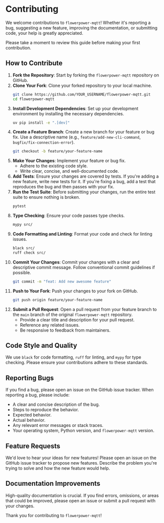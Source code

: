 # Contributing

We welcome contributions to `flowerpower-mqtt`! Whether it's reporting a bug, suggesting a new feature, improving the documentation, or submitting code, your help is greatly appreciated.

Please take a moment to review this guide before making your first contribution.

## How to Contribute

1.  **Fork the Repository**: Start by forking the `flowerpower-mqtt` repository on GitHub.
2.  **Clone Your Fork**: Clone your forked repository to your local machine.
    ```bash
    git clone https://github.com/YOUR_USERNAME/flowerpower-mqtt.git
    cd flowerpower-mqtt
    ```
3.  **Install Development Dependencies**: Set up your development environment by installing the necessary dependencies.
    ```bash
    uv pip install -e ".[dev]"
    ```
4.  **Create a Feature Branch**: Create a new branch for your feature or bug fix. Use a descriptive name (e.g., `feature/add-new-cli-command`, `bugfix/fix-connection-error`).
    ```bash
    git checkout -b feature/your-feature-name
    ```
5.  **Make Your Changes**: Implement your feature or bug fix.
    *   Adhere to the existing code style.
    *   Write clear, concise, and well-documented code.
6.  **Add Tests**: Ensure your changes are covered by tests. If you're adding a new feature, write new tests for it. If you're fixing a bug, add a test that reproduces the bug and then passes with your fix.
7.  **Run the Test Suite**: Before submitting your changes, run the entire test suite to ensure nothing is broken.
    ```bash
    pytest
    ```
8.  **Type Checking**: Ensure your code passes type checks.
    ```bash
    mypy src/
    ```
9.  **Code Formatting and Linting**: Format your code and check for linting issues.
    ```bash
    black src/
    ruff check src/
    ```
10. **Commit Your Changes**: Commit your changes with a clear and descriptive commit message. Follow conventional commit guidelines if possible.
    ```bash
    git commit -m "feat: Add new awesome feature"
    ```
11. **Push to Your Fork**: Push your changes to your fork on GitHub.
    ```bash
    git push origin feature/your-feature-name
    ```
12. **Submit a Pull Request**: Open a pull request from your feature branch to the `main` branch of the original `flowerpower-mqtt` repository.
    *   Provide a clear title and description for your pull request.
    *   Reference any related issues.
    *   Be responsive to feedback from maintainers.

## Code Style and Quality

We use `black` for code formatting, `ruff` for linting, and `mypy` for type checking. Please ensure your contributions adhere to these standards.

## Reporting Bugs

If you find a bug, please open an issue on the GitHub issue tracker. When reporting a bug, please include:

*   A clear and concise description of the bug.
*   Steps to reproduce the behavior.
*   Expected behavior.
*   Actual behavior.
*   Any relevant error messages or stack traces.
*   Your operating system, Python version, and `flowerpower-mqtt` version.

## Feature Requests

We'd love to hear your ideas for new features! Please open an issue on the GitHub issue tracker to propose new features. Describe the problem you're trying to solve and how the new feature would help.

## Documentation Improvements

High-quality documentation is crucial. If you find errors, omissions, or areas that could be improved, please open an issue or submit a pull request with your changes.

Thank you for contributing to `flowerpower-mqtt`!